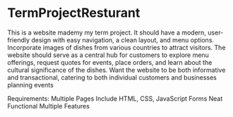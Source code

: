 # TermProjectResturant
 This is a website mademy my term project.
 It should have a modern, user-friendly design with easy navigation, a clean layout, and menu options.
  Incorporate images of dishes from various countries to attract visitors. The website should serve as a central hub for customers to explore menu offerings, request quotes for events, place orders, and learn about the cultural significance of the dishes.
  Want the website to be both informative and transactional, catering to both individual customers and businesses planning events

Requirements:
Multiple Pages
Include HTML, CSS, JavaScript
Forms
Neat
Functional
Multiple Features

